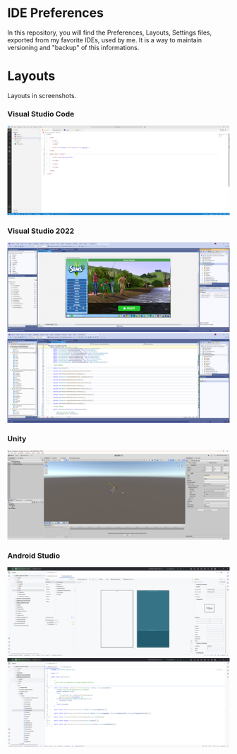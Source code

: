 # IDE Preferences
In this repository, you will find the Preferences, Layouts, Settings files, exported from my favorite IDEs, used by me. It is a way to maintain versioning and "backup" of this informations.

# Layouts

Layouts in screenshots.

### Visual Studio Code

<img src="This-Repository/vs-code-1.png" />

### Visual Studio 2022

<img src="This-Repository/vs-2022-0.png" />
<img src="This-Repository/vs-2022-1.png" />

### Unity

<img src="This-Repository/unity-engine-0.png" />

### Android Studio

<img src="This-Repository/android-studio-0.png" />
<img src="This-Repository/android-studio-1.png" />
